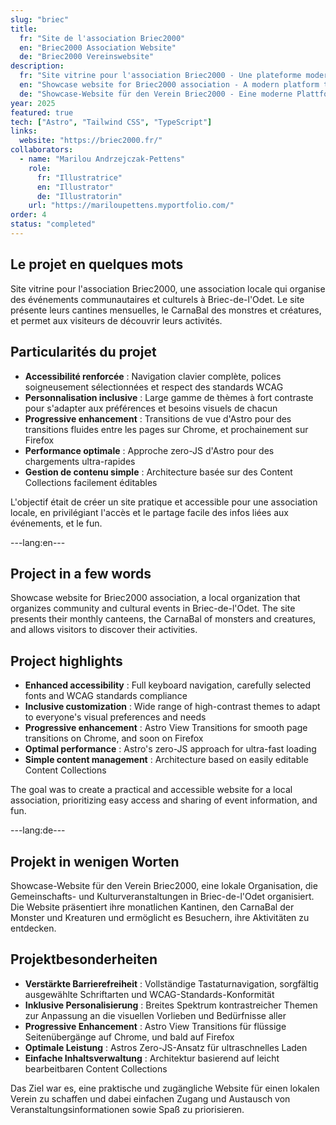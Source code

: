 ```yaml
---
slug: "briec"
title:
  fr: "Site de l'association Briec2000"
  en: "Briec2000 Association Website"
  de: "Briec2000 Vereinswebsite"
description:
  fr: "Site vitrine pour l'association Briec2000 - Une plateforme moderne pour promouvoir les événements communautaires et culturels de Briec-de-l'Odet."
  en: "Showcase website for Briec2000 association - A modern platform to promote community and cultural events in Briec-de-l'Odet."
  de: "Showcase-Website für den Verein Briec2000 - Eine moderne Plattform zur Förderung von Gemeinschafts- und Kulturveranstaltungen in Briec-de-l'Odet."
year: 2025
featured: true
tech: ["Astro", "Tailwind CSS", "TypeScript"]
links:
  website: "https://briec2000.fr/"
collaborators:
  - name: "Marilou Andrzejczak-Pettens"
    role:
      fr: "Illustratrice"
      en: "Illustrator"
      de: "Illustratorin"
    url: "https://mariloupettens.myportfolio.com/"
order: 4
status: "completed"
---
```


## Le projet en quelques mots

Site vitrine pour l'association Briec2000, une association locale qui organise des événements communautaires et culturels à Briec-de-l'Odet. Le site présente leurs cantines mensuelles, le CarnaBal des monstres et créatures, et permet aux visiteurs de découvrir leurs activités.

## Particularités du projet

- **Accessibilité renforcée** : Navigation clavier complète, polices soigneusement sélectionnées et respect des standards WCAG
- **Personnalisation inclusive** : Large gamme de thèmes à fort contraste pour s'adapter aux préférences et besoins visuels de chacun
- **Progressive enhancement** : Transitions de vue d'Astro pour des transitions fluides entre les pages sur Chrome, et prochainement sur Firefox
- **Performance optimale** : Approche zero-JS d'Astro pour des chargements ultra-rapides
- **Gestion de contenu simple** : Architecture basée sur des Content Collections facilement éditables

L'objectif était de créer un site pratique et accessible pour une association locale, en privilégiant l'accès et le partage facile des infos liées aux événements, et le fun.

---lang:en---

## Project in a few words

Showcase website for Briec2000 association, a local organization that organizes community and cultural events in Briec-de-l'Odet. The site presents their monthly canteens, the CarnaBal of monsters and creatures, and allows visitors to discover their activities.

## Project highlights

- **Enhanced accessibility** : Full keyboard navigation, carefully selected fonts and WCAG standards compliance
- **Inclusive customization** : Wide range of high-contrast themes to adapt to everyone's visual preferences and needs
- **Progressive enhancement** : Astro View Transitions for smooth page transitions on Chrome, and soon on Firefox
- **Optimal performance** : Astro's zero-JS approach for ultra-fast loading
- **Simple content management** : Architecture based on easily editable Content Collections

The goal was to create a practical and accessible website for a local association, prioritizing easy access and sharing of event information, and fun.

---lang:de---

## Projekt in wenigen Worten

Showcase-Website für den Verein Briec2000, eine lokale Organisation, die Gemeinschafts- und Kulturveranstaltungen in Briec-de-l'Odet organisiert. Die Website präsentiert ihre monatlichen Kantinen, den CarnaBal der Monster und Kreaturen und ermöglicht es Besuchern, ihre Aktivitäten zu entdecken.

## Projektbesonderheiten

- **Verstärkte Barrierefreiheit** : Vollständige Tastaturnavigation, sorgfältig ausgewählte Schriftarten und WCAG-Standards-Konformität
- **Inklusive Personalisierung** : Breites Spektrum kontrastreicher Themen zur Anpassung an die visuellen Vorlieben und Bedürfnisse aller
- **Progressive Enhancement** : Astro View Transitions für flüssige Seitenübergänge auf Chrome, und bald auf Firefox
- **Optimale Leistung** : Astros Zero-JS-Ansatz für ultraschnelles Laden
- **Einfache Inhaltsverwaltung** : Architektur basierend auf leicht bearbeitbaren Content Collections

Das Ziel war es, eine praktische und zugängliche Website für einen lokalen Verein zu schaffen und dabei einfachen Zugang und Austausch von Veranstaltungsinformationen sowie Spaß zu priorisieren.